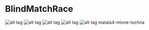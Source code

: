 BlindMatchRace
==============
![alt tag](http://s2.postimg.org/gkfpf6bq1/User_Guide_for_Blind_Match_Race_page_001.jpg)
![alt tag](http://url/to/img.png)
![alt tag](http://url/to/img.png)
![alt tag](http://url/to/img.png)
![alt tag](http://url/to/img.png)
matala4-mivne-tochna
